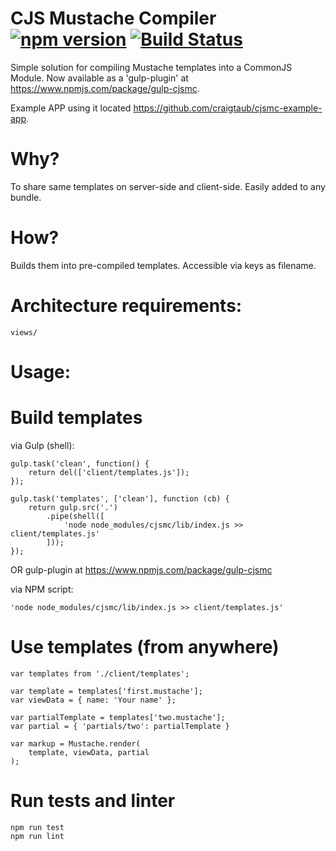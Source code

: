 # CJS Mustache Compiler [![npm version](https://badge.fury.io/js/cjsmc.svg)](https://badge.fury.io/js/cjsmc) [![Build Status](https://travis-ci.org/craigtaub/cjsmc.svg?branch=master)](https://travis-ci.org/craigtaub/cjsmc)

Simple solution for compiling Mustache templates into a CommonJS Module.
Now available as a 'gulp-plugin' at https://www.npmjs.com/package/gulp-cjsmc.

Example APP using it located https://github.com/craigtaub/cjsmc-example-app.

# Why?
To share same templates on server-side and client-side. Easily added to any bundle.

# How?
Builds them into pre-compiled templates. Accessible via keys as filename.

# Architecture requirements:
    views/

# Usage:

# Build templates

via Gulp (shell):

    gulp.task('clean', function() {
        return del(['client/templates.js']);
    });

    gulp.task('templates', ['clean'], function (cb) {
        return gulp.src('.')
            .pipe(shell([
                'node node_modules/cjsmc/lib/index.js >> client/templates.js'
            ]));
    });

OR gulp-plugin at https://www.npmjs.com/package/gulp-cjsmc

via NPM script:

    'node node_modules/cjsmc/lib/index.js >> client/templates.js'

# Use templates (from anywhere)

    var templates from './client/templates';

    var template = templates['first.mustache'];
    var viewData = { name: 'Your name' };

    var partialTemplate = templates['two.mustache'];
    var partial = { 'partials/two': partialTemplate }

    var markup = Mustache.render(
        template, viewData, partial
    );

# Run tests and linter

    npm run test
    npm run lint
